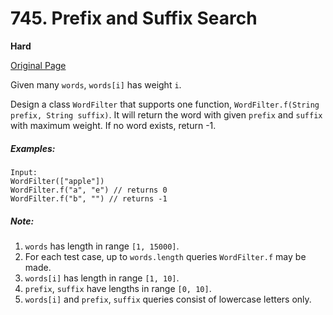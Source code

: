 # 745. Prefix and Suffix Search

**Hard**

[Original Page](https://leetcode.com/problems/prefix-and-suffix-search/)

Given many `words`, `words[i]` has weight `i`.

Design a class `WordFilter` that supports one function, `WordFilter.f(String prefix, String suffix)`. It will return the word with given `prefix` and `suffix` with maximum weight. If no word exists, return -1.

##### Examples:
```
Input:
WordFilter(["apple"])
WordFilter.f("a", "e") // returns 0
WordFilter.f("b", "") // returns -1
```

##### Note:
1. `words` has length in range `[1, 15000]`.
2. For each test case, up to `words.length` queries `WordFilter.f` may be made.
3. `words[i]` has length in range `[1, 10]`.
4. `prefix`, `suffix` have lengths in range `[0, 10]`.
5. `words[i]` and `prefix`, `suffix` queries consist of lowercase letters only.
